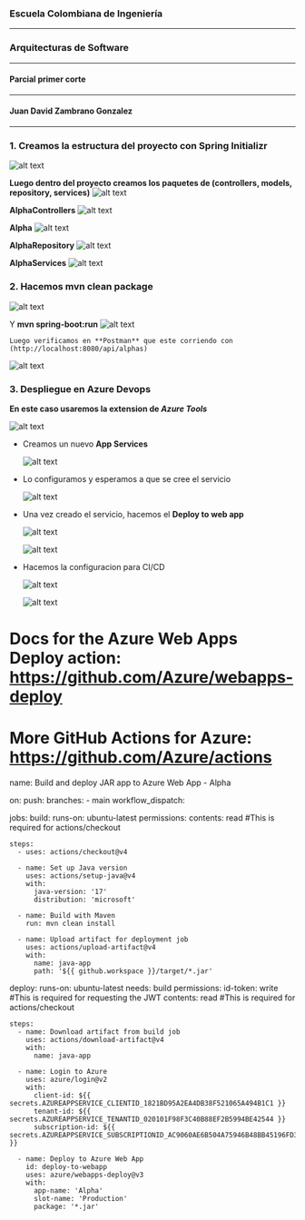 ### Escuela Colombiana de Ingeniería
----
### Arquitecturas de Software

----
#### Parcial primer corte
----

#### Juan David Zambrano Gonzalez


----
### **1. Creamos la estructura del proyecto con Spring Initializr**
![alt text](/src/main/resources/images/image-3.png)

**Luego dentro del proyecto creamos los paquetes de (controllers, models, repository, services)**
![alt text](/src/main/resources/images/image-4.png)

**AlphaControllers**
![alt text](/src/main/resources/images/image-5.png)

**Alpha**
![alt text](/src/main/resources/images/image-6.png)

**AlphaRepository**
![alt text](/src/main/resources/images/image-7.png)

**AlphaServices**
![alt text](/src/main/resources/images/image-8.png)

### 2. Hacemos **mvn clean package**
![alt text](/src/main/resources/images/image-1.png)

Y **mvn spring-boot:run**
    ![alt text](/src/main/resources/images/image-2.png)

    Luego verificamos en **Postman** que este corriendo con (http://localhost:8080/api/alphas)
    
![alt text](/src/main/resources/images/image.png)


### 3. Despliegue en **Azure Devops**    

**En este caso usaremos la extension de *Azure Tools***

![alt text](/src/main/resources/images/image-9.png)

- Creamos un nuevo **App Services**

    ![alt text](/src/main/resources/images/image-10.png)    

- Lo configuramos y esperamos a que se cree el servicio

    ![alt text](/src/main/resources/images/image-11.png)

- Una vez creado el servicio, hacemos el **Deploy to web app**

    ![alt text](/src/main/resources/images/image-12.png)

    ![alt text](/src/main/resources/images/image-13.png)

- Hacemos la configuracion para CI/CD

    ![alt text](/src/main/resources/images/image-14.png)
    
    ![alt text](/src/main/resources/images/image-15.png)
















# Docs for the Azure Web Apps Deploy action: https://github.com/Azure/webapps-deploy
# More GitHub Actions for Azure: https://github.com/Azure/actions

name: Build and deploy JAR app to Azure Web App - Alpha

on:
  push:
    branches:
      - main
  workflow_dispatch:

jobs:
  build:
    runs-on: ubuntu-latest
    permissions:
      contents: read #This is required for actions/checkout

    steps:
      - uses: actions/checkout@v4

      - name: Set up Java version
        uses: actions/setup-java@v4
        with:
          java-version: '17'
          distribution: 'microsoft'

      - name: Build with Maven
        run: mvn clean install

      - name: Upload artifact for deployment job
        uses: actions/upload-artifact@v4
        with:
          name: java-app
          path: '${{ github.workspace }}/target/*.jar'

  deploy:
    runs-on: ubuntu-latest
    needs: build
    permissions:
      id-token: write #This is required for requesting the JWT
      contents: read #This is required for actions/checkout
  
    steps:
      - name: Download artifact from build job
        uses: actions/download-artifact@v4
        with:
          name: java-app
      
      - name: Login to Azure
        uses: azure/login@v2
        with:
          client-id: ${{ secrets.AZUREAPPSERVICE_CLIENTID_1821BD95A2EA4DB38F521065A494B1C1 }}
          tenant-id: ${{ secrets.AZUREAPPSERVICE_TENANTID_020101F98F3C40B88EF2B5994BE42544 }}
          subscription-id: ${{ secrets.AZUREAPPSERVICE_SUBSCRIPTIONID_AC9060AE6B504A75946B48BB45196FD3 }}

      - name: Deploy to Azure Web App
        id: deploy-to-webapp
        uses: azure/webapps-deploy@v3
        with:
          app-name: 'Alpha'
          slot-name: 'Production'
          package: '*.jar'

